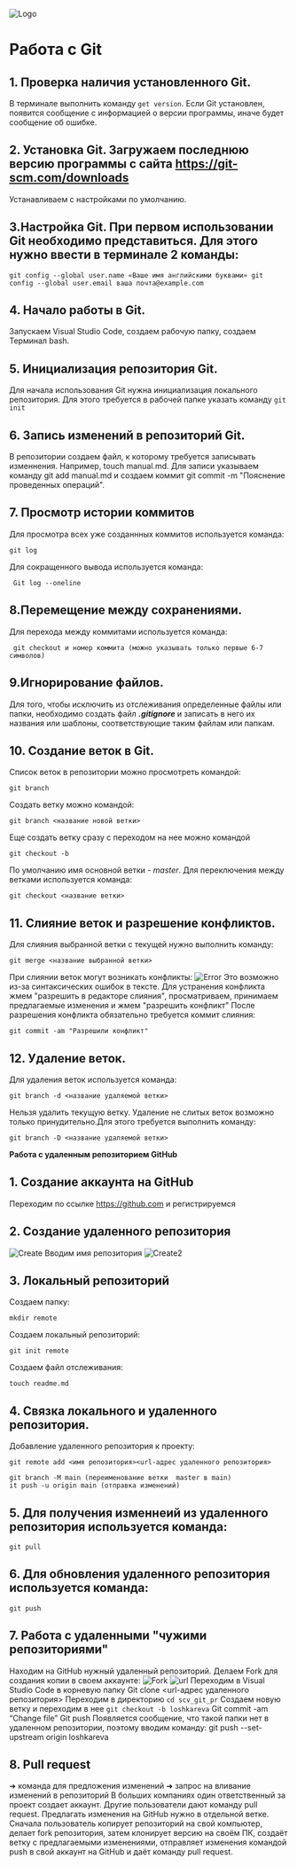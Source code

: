 ![Logo](logo.png)
# **Работа с Git**
## 1. Проверка наличия установленного Git.
В терминале выполнить команду `get version`. Если Git установлен, появится сообщение с информацией о версии программы, иначе будет сообщение об ошибке.
## 2. Установка Git. Загружаем последнюю версию программы с сайта https://git-scm.com/downloads
Устанавливаем с настройками по умолчанию.
## 3.Настройка Git. При первом использовании Git необходимо представиться. Для этого нужно ввести в терминале 2 команды:
```
git config --global user.name «Ваше имя английскими буквами» git config --global user.email ваша почта@example.com
```
## 4. Начало работы в Git.
Запускаем Visual Studio Code, создаем рабочую папку, создаем Терминал bash.
## 5. Инициализация репозитория Git.
Для начала использования Git нужна инициализация локального репозитория. Для этого требуется в рабочей папке указать команду `git init` 
## 6. Запись изменений в репозиторий Git.
В репозитории создаем файл, к которому требуется записывать изменнения. Например, touch manual.md. Для записи указываем команду git add manual.md и создаем коммит git commit -m "Пояснение проведенных операций".
## 7. Просмотр истории коммитов
Для просмотра всех уже созданнных коммитов используется команда: 
```
git log
``` 
Для сокращенного вывода используется команда:
```
 Git log --oneline
 ```
## 8.Перемещение между сохранениями.
Для перехода между коммитами используется команда:
```
 git checkout и номер коммита (можно указывать только первые 6-7 символов)
 ```
## 9.Игнорирование файлов.
Для того, чтобы исключить из отслеживания определенные файлы или папки, необходимо создать файл ***.gitignore*** и записать в него их названия или шаблоны, соответствующие таким файлам или папкам.
## 10. Создание веток в Git.
Список веток в репозитории можно просмотреть командой:
```
git branch
```
Создать ветку можно командой: 
```
git branch <название новой ветки>
```
Еще создать ветку сразу с переходом на нее можно командой
```
git checkout -b
```
По умолчанию имя основной ветки - *master*.
Для переключения между ветками используется команда:
```
git checkout <название ветки>
```
## 11. Слияние веток и разрешение конфликтов.
Для слияния выбранной ветки с текущей нужно выполнить команду:
```
git merge <название выбранной ветки>
```
При слиянии веток могут возникать конфликты:
![Error](konflikt.png)
Это возможно из-за синтаксических ошибок в тексте. Для устранения конфликта жмем "разрешить в редакторе слияния", просматриваем, принимаем предлагаемые изменения и жмем "разрешить конфликт"
После разрешения конфликта обязательно требуется коммит слияния:
```
git commit -am "Разрешили конфликт"
```
## 12. Удаление веток.
Для удаления веток используется команда:
```
git branch -d <название удаляемой ветки>
```
Нельзя удалить текущую ветку.
Удаление не слитых веток возможно только принудительно.Для этого требуется выполнить команду:
```
git branch -D <название удаляемой ветки>
```
**Работа с удаленным репозиторием GitHub**
## 1. Создание аккаунта на GitHub
Переходим по ссылке https://github.com и регистрируемся
## 2. Создание удаленного репозитория
![Create](create.png)
Вводим имя репозитория
![Create2](create2.png)
## 3. Локальный репозиторий 
Создаем папку:
``` 
mkdir remote
```
Создаем локальный репозиторий:
```
git init remote
```
Создаем файл отслеживания:
```
touch readme.md
```
## 4. Связка локального и удаленного репозитория.
Добавление удаленного репозитория к проекту:
```
git remote add <имя репозитория><url-адрес удаленного репозитория>
```
```
git branch -M main (переименование ветки  master в main)
it push -u origin main (отправка изменений)
```
## 5. Для получения изменнеий из удаленного репозитория используется команда:
```
git pull
```
## 6. Для обновления удаленного репозитория используется команда:
```
git push
```
## 7. Работа с удаленными "чужими репозиториями"
Находим на GitHub нужный удаленный репозиторий. Делаем Fork для создания копии в своем аккаунте:
![Fork](Fork.png)
![url](url.png)
Переходим в Visual Studio Code в корневую папку
Git clone <url-адрес удаленного репозитория>
Переходим в директорию `cd scv_git_pr`
Создаем новую ветку и переходим в нее `git checkout -b loshkareva`
Git commit -am “Change file”
Git push
Появляется сообщение, что такой папки нет в удаленном репозитории, поэтому вводим команду:
git push --set-upstream origin loshkareva
## 8. Pull request
➜ команда для предложения изменений
➜ запрос на вливание изменений в репозиторий
В больших компаниях один ответственный за проект создает аккаунт. Другие пользователи дают команду pull request. Предлагать изменения на GitHub нужно в отдельной ветке. Сначала пользователь копирует репозиторий на свой компьютер, делает fork репозитория, затем клонирует версию на своём ПК, создаёт ветку с предлагаемыми изменениями, отправляет изменения командой push в свой аккаунт на GitHub и даёт команду pull request.





